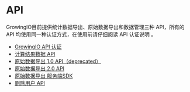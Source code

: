 # API

GrowingIO目前提供统计数据导出、原始数据导出和数据管理三种 API，所有的 API 均使用同一种认证方式，在使用前请仔细阅读 API 认证说明 。

* [GrowingIO API 认证](authentication.md)
* [计算结果数据 API](reporting-api.md)
* [原始数据导出 1.0 API（deprecated）](raw-data-export-1.0.md)
* [原始数据导出 2.0 API](raw-data-export-1.0.md)
* [原始数据导出 服务端SDK]()
* [删除用户 API](delete-visitor-api.md)

  




